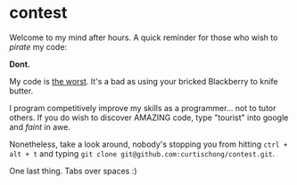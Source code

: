 # contest

Welcome to my mind after hours. A quick reminder for those who wish to *pirate* my code:

__Dont.__

My code is <u>the worst</u>. It's a bad as using your bricked Blackberry to knife butter.

I program competitively improve my skills as a programmer... not to tutor others. If you do wish to discover AMAZING code, type "tourist" into google and *faint* in awe.

Nonetheless, take a look around, nobody's stopping you from hitting `ctrl + alt + t` and typing `git clone git@github.com:curtischong/contest.git`.

One last thing. Tabs over spaces :)
